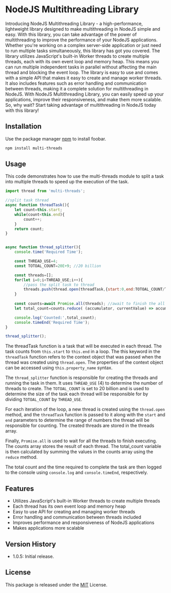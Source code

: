 # NodeJS Multithreading Library

Introducing NodeJS Multithreading Library - a high-performance, lightweight library designed to make multithreading in NodeJS simple and easy. With this library, you can take advantage of the power of multithreading to improve the performance of your NodeJS applications. Whether you're working on a complex server-side application or just need to run multiple tasks simultaneously, this library has got you covered.  The library utilizes JavaScript's built-in Worker threads to create multiple threads, each with its own event loop and memory heap. This means you can run multiple independent tasks in parallel without affecting the main thread and blocking the event loop.  The library is easy to use and comes with a simple API that makes it easy to create and manage worker threads. It also includes features such as error handling and communication between threads, making it a complete solution for multithreading in NodeJS.  With NodeJS Multithreading Library, you can easily speed up your applications, improve their responsiveness, and make them more scalable. So, why wait? Start taking advantage of multithreading in NodeJS today with this library!

## Installation

Use the package manager [npm](https://www.npmjs.com/) to install foobar.

```bash
npm install multi-threads
```

## Usage
This code demonstrates how to use the multi-threads module to split a task into multiple threads to speed up the execution of the task.

```javascript
import thread from 'multi-threads';

//split task thread
async function threadTask(){
    let count=this.start;
    while(count<this.end){
        count++;
    }
    return count;
}


async function thread_splitter(){
    console.time('Required Time');

    const THREAD_USE=4;
    const TOTOAL_COUNT=20E+9; //20 billion

    const threads=[];
    for(let i=0;i<THREAD_USE;i++){
        //pass the split task to thread
        threads.push(thread.open(threadTask,{start:0,end:TOTOAL_COUNT/THREAD_USE}));
    }
    
    const counts=await Promise.all(threads); //await to finish the all thread process
    let total_count=counts.reduce( (accumulator, currentValue) => accumulator + currentValue,0); //summing the counts

    console.log('Counted:',total_count);
    console.timeEnd('Required Time');
}

thread_splitter();
```

The threadTask function is a task that will be executed in each thread. The task counts from `this.start` to `this.end` in a loop. The this keyword in the `threadTask` function refers to the context object that was passed when the thread was created using `thread.open`. The properties of the context object can be accessed using `this.property_name` syntax.

The `thread_splitter` function is responsible for creating the threads and running the task in them. It uses `THREAD_USE` (4) to determine the number of threads to create. The `TOTOAL_COUNT` is set to 20 billion and is used to determine the size of the task each thread will be responsible for by dividing `TOTOAL_COUNT` by `THREAD_USE`.

For each iteration of the loop, a new thread is created using the `thread.open` method, and the `threadTask` function is passed to it along with the `start` and `end` parameters to determine the range of numbers the thread will be responsible for counting. The created threads are stored in the threads array.

Finally, `Promise.all` is used to wait for all the threads to finish executing. The counts array stores the result of each thread. The total_count variable is then calculated by summing the values in the counts array using the `reduce` method.

The total count and the time required to complete the task are then logged to the console using `console.log` and `console.timeEnd`, respectively.

## Features

- Utilizes JavaScript's built-in Worker threads to create multiple threads
- Each thread has its own event loop and memory heap
- Easy to use API for creating and managing worker threads
- Error handling and communication between threads included
- Improves performance and responsiveness of NodeJS applications
- Makes applications more scalable

## Version History

- 1.0.5: Initial release.

## License

This package is released under the [MIT](https://choosealicense.com/licenses/mit/) License.
